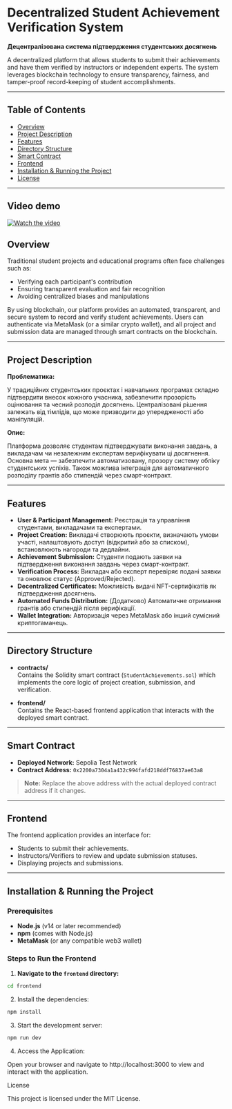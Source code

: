 # Decentralized Student Achievement Verification System

**Децентралізована система підтвердження студентських досягнень**

A decentralized platform that allows students to submit their achievements and have them verified by instructors or independent experts. The system leverages blockchain technology to ensure transparency, fairness, and tamper-proof record-keeping of student accomplishments.

---

## Table of Contents

- [Overview](#overview)
- [Project Description](#project-description)
- [Features](#features)
- [Directory Structure](#directory-structure)
- [Smart Contract](#smart-contract)
- [Frontend](#frontend)
- [Installation & Running the Project](#installation--running-the-project)
- [License](#license)

---

## Video demo

[![Watch the video](https://i.ibb.co/sdcMcXs4/Frame-2087326291.png)](https://youtu.be/f0jSG910eS0)

## Overview

Traditional student projects and educational programs often face challenges such as:

- Verifying each participant's contribution
- Ensuring transparent evaluation and fair recognition
- Avoiding centralized biases and manipulations

By using blockchain, our platform provides an automated, transparent, and secure system to record and verify student achievements. Users can authenticate via MetaMask (or a similar crypto wallet), and all project and submission data are managed through smart contracts on the blockchain.

---

## Project Description

**Проблематика:**

У традиційних студентських проєктах і навчальних програмах складно підтвердити внесок кожного учасника, забезпечити прозорість оцінювання та чесний розподіл досягнень. Централізовані рішення залежать від тімлідів, що може призводити до упередженості або маніпуляцій.

**Опис:**

Платформа дозволяє студентам підтверджувати виконання завдань, а викладачам чи незалежним експертам верифікувати ці досягнення. Основна мета — забезпечити автоматизовану, прозору систему обліку студентських успіхів. Також можлива інтеграція для автоматичного розподілу грантів або стипендій через смарт-контракт.

---

## Features

- **User & Participant Management:** Реєстрація та управління студентами, викладачами та експертами.
- **Project Creation:** Викладачі створюють проєкти, визначають умови участі, налаштовують доступ (відкритий або за списком), встановлюють нагороди та дедлайни.
- **Achievement Submission:** Студенти подають заявки на підтвердження виконання завдань через смарт-контракт.
- **Verification Process:** Викладач або експерт перевіряє подані заявки та оновлює статус (Approved/Rejected).
- **Decentralized Certificates:** Можливість видачі NFT-сертифікатів як підтвердження досягнень.
- **Automated Funds Distribution:** (Додатково) Автоматичне отримання грантів або стипендій після верифікації.
- **Wallet Integration:** Авторизація через MetaMask або інший сумісний криптогаманець.

---

## Directory Structure

- **contracts/**  
  Contains the Solidity smart contract (`StudentAchievements.sol`) which implements the core logic of project creation, submission, and verification.

- **frontend/**  
  Contains the React-based frontend application that interacts with the deployed smart contract.

---

## Smart Contract

- **Deployed Network:** Sepolia Test Network
- **Contract Address:** `0x2200a7304a1a432c994fafd218ddf76837ae63a8`

> **Note:** Replace the above address with the actual deployed contract address if it changes.

---

## Frontend

The frontend application provides an interface for:

- Students to submit their achievements.
- Instructors/Verifiers to review and update submission statuses.
- Displaying projects and submissions.

---

## Installation & Running the Project

### Prerequisites

- **Node.js** (v14 or later recommended)
- **npm** (comes with Node.js)
- **MetaMask** (or any compatible web3 wallet)

### Steps to Run the Frontend

1. **Navigate to the `frontend` directory:**

```bash
cd frontend
```

2. Install the dependencies:

```bash
npm install
```

3. Start the development server:

```bash
npm run dev
```

4. Access the Application:

Open your browser and navigate to http://localhost:3000 to view and interact with the application.

License

This project is licensed under the MIT License.
